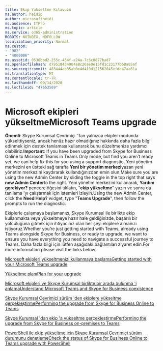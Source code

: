```yaml
---
title: Ekip Yükseltme Kılavuzu
ms.author: heidip
author: microsoftheidi
ms.audience: ITPro
ms.topic: article
ms.service: o365-administration
ROBOTS: NOINDEX, NOFOLLOW
localization_priority: Normal
ms.custom:
- "982"
- "4000006"
ms.assetid: 0530bbd2-255c-434f-a24a-7c6c0877bad7
ms.openlocfilehash: d79518434904a8c26ae0e15fd1c23177b68a05af
ms.sourcegitcommit: 483444ab35ab0e4d410d121562045efde47aa61a
ms.translationtype: MT
ms.contentlocale: tr-TR
ms.lasthandoff: 09/14/2020
ms.locfileid: "47653569"
---
```

# <a name="microsoft-teams-upgrade"></a><span data-ttu-id="e260a-102">Microsoft ekipleri yükseltme</span><span class="sxs-lookup"><span data-stu-id="e260a-102">Microsoft Teams upgrade</span></span>

<span data-ttu-id="e260a-103">**Önemli**: Skype Kurumsal Çevrimiçi 'Tan yalnızca ekipler modunda yükselttiyseniz, ancak henüz hazır olmadığınız hakkında daha fazla bilgi edinmek için destek tanılaması kullanarak bunu düzeltmenize yardımcı olabiliriz.</span><span class="sxs-lookup"><span data-stu-id="e260a-103">**Important**: If you have been upgraded from Skype for Business Online to Microsoft Teams in Teams Only mode, but find you aren’t ready yet, we can help fix this for you using a support diagnostic.</span></span> <span data-ttu-id="e260a-104">Yeni yönetim merkezini en üstteki sağ tarafta **Yeni bir yönetim merkezi**yazan yeni yönetim merkezini kaydırarak kullandığınızdan emin olun.</span><span class="sxs-lookup"><span data-stu-id="e260a-104">Make sure you are using the new Admin Center by sliding the toggle in the top right that says **new Admin Center**to the right.</span></span> <span data-ttu-id="e260a-105">Yeni yönetim merkezini kullanarak, **Yardım gerekiyor?** pencere öğesini tıklatın, "**ekip yükseltme**" yazın ve sonra da tanılama 'yı çalıştırmak için istemleri izleyin.</span><span class="sxs-lookup"><span data-stu-id="e260a-105">Using the new Admin Center, click the **Need Help?** widget, type "**Teams Upgrade**", then follow the prompts to run the diagnostic.</span></span>

<span data-ttu-id="e260a-106">Ekiplerle çalışmaya başlamanızı, Skype Kurumsal ile birlikte ekip kullanmakta veya yükseltmeye hazır hale geldiğinizde, başarılı bir yolculuğuna gitmek için ihtiyacınız olan her şeyi ekiplere almanızı istiyoruz.</span><span class="sxs-lookup"><span data-stu-id="e260a-106">Whether you’re just getting started with Teams, already using Teams alongside Skype for Business, or ready to upgrade, we want to ensure you have everything you need to navigate a successful journey to Teams.</span></span> <span data-ttu-id="e260a-107">Daha fazla bilgi için lütfen aşağıdaki bağlantıları ziyaret edin.</span><span class="sxs-lookup"><span data-stu-id="e260a-107">For more information please visit the links below.</span></span>

[<span data-ttu-id="e260a-108">Microsoft ekipleri yükseltmenizi kullanmaya başlama</span><span class="sxs-lookup"><span data-stu-id="e260a-108">Getting started with your Microsoft Teams upgrade</span></span>](https://docs.microsoft.com/MicrosoftTeams/upgrade-start-here)

[<span data-ttu-id="e260a-109">Yükseltme planı</span><span class="sxs-lookup"><span data-stu-id="e260a-109">Plan for your upgrade</span></span>](https://docs.microsoft.com/MicrosoftTeams/upgrade-plan-journey)

[<span data-ttu-id="e260a-110">Microsoft ekipleri ve Skype Kurumsal birlikte bir arada bulunma 'i anlama</span><span class="sxs-lookup"><span data-stu-id="e260a-110">Understand Microsoft Teams and Skype for Business coexistence</span></span>](https://docs.microsoft.com/MicrosoftTeams/teams-and-skypeforbusiness-coexistence-and-interoperability)

[<span data-ttu-id="e260a-111">Skype Kurumsal Çevrimiçi sürüm 'den ekiplere yükseltme gerçekleştirme</span><span class="sxs-lookup"><span data-stu-id="e260a-111">Performing the upgrade from Skype for Business Online to Teams</span></span>](https://docs.microsoft.com/MicrosoftTeams/upgrade-to-teams-execute-skypeforbusinessonline)

[<span data-ttu-id="e260a-112">Skype Kurumsal 'dan ekip 'a yükseltme gerçekleştirme</span><span class="sxs-lookup"><span data-stu-id="e260a-112">Performing the upgrade from Skype for Business on-premises to Teams</span></span>](https://docs.microsoft.com/MicrosoftTeams/upgrade-to-teams-execute-skypeforbusinesshybridonprem)
 
[<span data-ttu-id="e260a-113">PowerShell ile ekip yükseltme için Skype Kurumsal Çevrimiçi sürüm durumunu denetleme</span><span class="sxs-lookup"><span data-stu-id="e260a-113">Check the status of Skype for Business Online to Teams upgrade with PowerShell</span></span>](https://docs.microsoft.com/powershell/module/skype/get-csteamsupgradestatus?view=skype-ps)